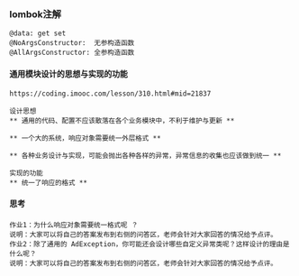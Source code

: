 ### lombok注解

    @data: get set
    @NoArgsConstructor:  无参构造函数
    @AllArgsConstructor: 全参构造函数
    
#### 通用模块设计的思想与实现的功能 
    https://coding.imooc.com/lesson/310.html#mid=21837
    
    设计思想
    ** 通用的代码、配置不应该散落在各个业务模块中，不利于维护与更新 **
    
    ** 一个大的系统，响应对象需要统一外层格式 **
    
    ** 各种业务设计与实现，可能会抛出各种各样的异常，异常信息的收集也应该做到统一 **
    
    实现的功能
    ** 统一了响应的格式 **
    
#### 思考 

    作业1：为什么响应对象需要统一格式呢 ？
    说明：大家可以将自己的答案发布到右侧的问答区，老师会针对大家回答的情况给予点评。
    作业2：除了通用的 AdException，你可能还会设计哪些自定义异常类呢？这样设计的理由是什么呢？
    说明：大家可以将自己的答案发布到右侧的问答区，老师会针对大家回答的情况给予点评。     